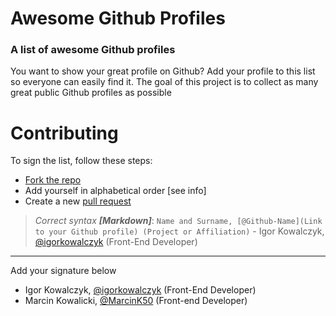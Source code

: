 # Awesome Github Profiles

### A list of awesome Github profiles

You want to show your great profile on Github? Add your profile to this list so everyone can easily find it. The goal of this project is to collect as many great public Github profiles as possible

# Contributing
To sign the list, follow these steps:
- [Fork the repo](https://github.com/IgorKowalczyk/awesome-profiles/network/members)
- Add yourself in alphabetical order [see info]
- Create a new [pull request](https://github.com/igorkowalczyk/awesome-profiles/pulls)
> *Correct syntax **[Markdown]***: `Name and Surname, [@Github-Name](Link to your Github profile) (Project or Affiliation)` - Igor Kowalczyk, [@igorkowalczyk](https://github.com/igorkowalczyk) (Front-End Developer)
---

Add your signature below
-  Igor Kowalczyk, [@igorkowalczyk](https://github.com/igorkowalczyk) (Front-End Developer)
-  Marcin Kowalicki, [@MarcinK50](https://github.com/MarcinK50) (Front-end Developer)
